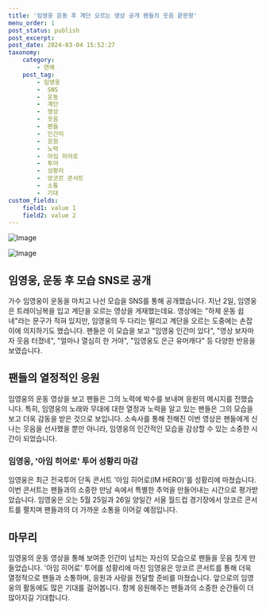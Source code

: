 ```yaml
---
title: '임영웅 운동 후 계단 오르는 영상 공개 팬들의 웃음 끝판왕'
menu_order: 1
post_status: publish
post_excerpt: 
post_date: 2024-03-04 15:52:27
taxonomy:
    category:
        - 연예
    post_tag:
        - 임영웅
        -  SNS
        -  운동
        -  계단
        -  영상
        -  웃음
        -  팬들
        -  인간미
        -  응원
        -  노력
        -  아임 히어로
        -  투어
        -  성황리
        -  앙코르 콘서트
        -  소통
        -  기대
custom_fields:
    field1: value 1
    field2: value 2
---
```


![Image](https://ssl.pstatic.net/mimgnews/image/119/2024/03/03/0002805320_001_20240303211401226.jpeg?type=w540)

![Image](https://mimgnews.pstatic.net/image/119/2024/03/03/0002805320_002_20240303211401250.gif?type=w540)

## 임영웅, 운동 후 모습 SNS로 공개
가수 임영웅이 운동을 마치고 나선 모습을 SNS를 통해 공개했습니다. 지난 2일, 임영웅은 트레이닝복을 입고 계단을 오르는 영상을 게재했는데요. 영상에는 "하체 운동 쉽네"라는 문구가 적혀 있지만, 임영웅의 두 다리는 떨리고 계단을 오르는 도중에는 손잡이에 의지하기도 했습니다. 팬들은 이 모습을 보고 "임영웅 인간미 있다", "영상 보자마자 웃음 터졌네", "얼마나 열심히 한 거야", "임영웅도 은근 유머캐다" 등 다양한 반응을 보였습니다.
## 팬들의 열정적인 응원
임영웅의 운동 영상을 보고 팬들은 그의 노력에 박수를 보내며 응원의 메시지를 전했습니다. 특히, 임영웅의 노래와 무대에 대한 열정과 노력을 알고 있는 팬들은 그의 모습을 보고 더욱 감동을 받은 것으로 보입니다. 소속사를 통해 전해진 이번 영상은 팬들에게 신나는 웃음을 선사했을 뿐만 아니라, 임영웅의 인간적인 모습을 감상할 수 있는 소중한 시간이 되었습니다.
### 임영웅, '아임 히어로' 투어 성황리 마감
임영웅은 최근 전국투어 단독 콘서트 '아임 히어로(IM HERO)'를 성황리에 마쳤습니다. 이번 콘서트는 팬들과의 소중한 만남 속에서 특별한 추억을 만들어내는 시간으로 평가받았습니다. 임영웅은 오는 5월 25일과 26일 양일간 서울 월드컵 경기장에서 앙코르 콘서트를 펼치며 팬들과의 더 가까운 소통을 이어갈 예정입니다.
## 마무리
임영웅의 운동 영상을 통해 보여준 인간미 넘치는 자신의 모습으로 팬들을 웃음 짓게 만들었습니다. '아임 히어로' 투어를 성황리에 마친 임영웅은 앙코르 콘서트를 통해 더욱 열정적으로 팬들과 소통하며, 응원과 사랑을 전달할 준비를 마쳤습니다. 앞으로의 임영웅의 활동에도 많은 기대를 걸어봅니다. 함께 응원해주는 팬들과의 소중한 순간들이 더 많아지길 기대합니다.
